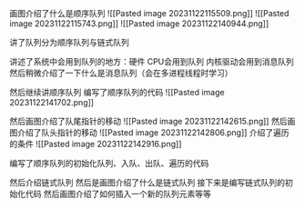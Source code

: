 画图介绍了什么是顺序队列
![[Pasted image 20231122115509.png]]
![[Pasted image 20231122115743.png]]
![[Pasted image 20231122140944.png]]

讲了队列分为顺序队列与链式队列

讲述了系统中会用到队列的地方：硬件
CPU会用到队列
内核驱动会用到消息队列
然后稍微介绍了一下什么是消息队列（会在多进程线程时学习）

然后继续讲顺序队列
编写了顺序队列的代码
![[Pasted image 20231122141702.png]]

然后画图介绍了队尾指针的移动
![[Pasted image 20231122142615.png]]
然后画图介绍了队头指针的移动
![[Pasted image 20231122142806.png]]
介绍了遍历的条件
![[Pasted image 20231122142916.png]]

编写了顺序队列的初始化队列、入队、出队、遍历的代码

然后介绍链式队列
然后是画图介绍了什么是链式队列
接下来是编写链式队列的初始化代码
然后画图介绍了如何插入一个新的队列元素等等

